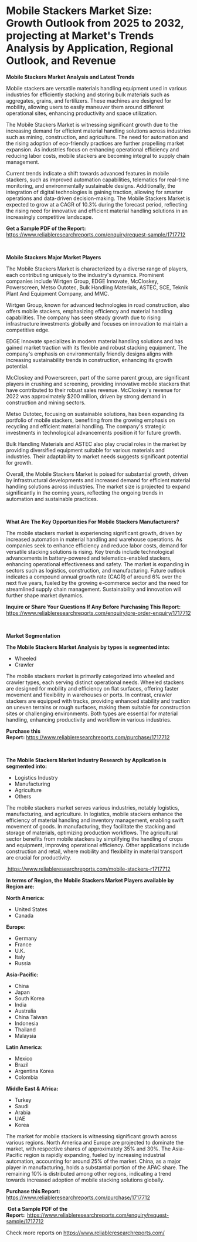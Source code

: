 <p><h1>Mobile Stackers Market Size: Growth Outlook from 2025 to 2032, projecting at Market's Trends Analysis by Application, Regional Outlook, and Revenue</h1></p><p><strong>Mobile Stackers Market Analysis and Latest Trends</strong></p>
<p><p>Mobile stackers are versatile materials handling equipment used in various industries for efficiently stacking and storing bulk materials such as aggregates, grains, and fertilizers. These machines are designed for mobility, allowing users to easily maneuver them around different operational sites, enhancing productivity and space utilization.</p><p>The Mobile Stackers Market is witnessing significant growth due to the increasing demand for efficient material handling solutions across industries such as mining, construction, and agriculture. The need for automation and the rising adoption of eco-friendly practices are further propelling market expansion. As industries focus on enhancing operational efficiency and reducing labor costs, mobile stackers are becoming integral to supply chain management.</p><p>Current trends indicate a shift towards advanced features in mobile stackers, such as improved automation capabilities, telematics for real-time monitoring, and environmentally sustainable designs. Additionally, the integration of digital technologies is gaining traction, allowing for smarter operations and data-driven decision-making. The Mobile Stackers Market is expected to grow at a CAGR of 10.3% during the forecast period, reflecting the rising need for innovative and efficient material handling solutions in an increasingly competitive landscape.</p></p>
<p><strong>Get a Sample PDF of the Report:&nbsp;</strong> <a href="https://www.reliableresearchreports.com/enquiry/request-sample/1717712?utm_campaign=2098&utm_medium=2&utm_source=Github&utm_content=ia&utm_term=09042025&utm_id=mobile-stackers">https://www.reliableresearchreports.com/enquiry/request-sample/1717712</a></p>
<p>&nbsp;</p>
<p><strong>Mobile Stackers Major Market Players</strong></p>
<p><p>The Mobile Stackers Market is characterized by a diverse range of players, each contributing uniquely to the industry's dynamics. Prominent companies include Wirtgen Group, EDGE Innovate, McCloskey, Powerscreen, Metso Outotec, Bulk Handling Materials, ASTEC, SCE, Teknik Plant And Equipment Company, and MMC.</p><p>Wirtgen Group, known for advanced technologies in road construction, also offers mobile stackers, emphasizing efficiency and material handling capabilities. The company has seen steady growth due to rising infrastructure investments globally and focuses on innovation to maintain a competitive edge.</p><p>EDGE Innovate specializes in modern material handling solutions and has gained market traction with its flexible and robust stacking equipment. The company's emphasis on environmentally friendly designs aligns with increasing sustainability trends in construction, enhancing its growth potential.</p><p>McCloskey and Powerscreen, part of the same parent group, are significant players in crushing and screening, providing innovative mobile stackers that have contributed to their robust sales revenue. McCloskey's revenue for 2022 was approximately $200 million, driven by strong demand in construction and mining sectors.</p><p>Metso Outotec, focusing on sustainable solutions, has been expanding its portfolio of mobile stackers, benefiting from the growing emphasis on recycling and efficient material handling. The company's strategic investments in technological advancements position it for future growth.</p><p>Bulk Handling Materials and ASTEC also play crucial roles in the market by providing diversified equipment suitable for various materials and industries. Their adaptability to market needs suggests significant potential for growth.</p><p>Overall, the Mobile Stackers Market is poised for substantial growth, driven by infrastructural developments and increased demand for efficient material handling solutions across industries. The market size is projected to expand significantly in the coming years, reflecting the ongoing trends in automation and sustainable practices.</p></p>
<p>&nbsp;</p>
<p><strong>What Are The Key Opportunities For Mobile Stackers Manufacturers?</strong></p>
<p><p>The mobile stackers market is experiencing significant growth, driven by increased automation in material handling and warehouse operations. As companies seek to enhance efficiency and reduce labor costs, demand for versatile stacking solutions is rising. Key trends include technological advancements in battery-powered and telematics-enabled stackers, enhancing operational effectiveness and safety. The market is expanding in sectors such as logistics, construction, and manufacturing. Future outlook indicates a compound annual growth rate (CAGR) of around 6% over the next five years, fueled by the growing e-commerce sector and the need for streamlined supply chain management. Sustainability and innovation will further shape market dynamics.</p></p>
<p><strong>Inquire or Share Your Questions If Any Before Purchasing This Report:</strong> <a href="https://www.reliableresearchreports.com/enquiry/pre-order-enquiry/1717712?utm_campaign=2098&utm_medium=2&utm_source=Github&utm_content=ia&utm_term=09042025&utm_id=mobile-stackers">https://www.reliableresearchreports.com/enquiry/pre-order-enquiry/1717712</a></p>
<p>&nbsp;</p>
<p><strong>Market Segmentation</strong></p>
<p><strong>The Mobile Stackers Market Analysis by types is segmented into:</strong></p>
<p><ul><li>Wheeled</li><li>Crawler</li></ul></p>
<p><p>The mobile stackers market is primarily categorized into wheeled and crawler types, each serving distinct operational needs. Wheeled stackers are designed for mobility and efficiency on flat surfaces, offering faster movement and flexibility in warehouses or ports. In contrast, crawler stackers are equipped with tracks, providing enhanced stability and traction on uneven terrains or rough surfaces, making them suitable for construction sites or challenging environments. Both types are essential for material handling, enhancing productivity and workflow in various industries.</p></p>
<p><strong>Purchase this Report:&nbsp;</strong><a href="https://www.reliableresearchreports.com/purchase/1717712?utm_campaign=2098&utm_medium=2&utm_source=Github&utm_content=ia&utm_term=09042025&utm_id=mobile-stackers">https://www.reliableresearchreports.com/purchase/1717712</a></p>
<p>&nbsp;</p>
<p><strong>The Mobile Stackers Market Industry Research by Application is segmented into:</strong></p>
<p><ul><li>Logistics Industry</li><li>Manufacturing</li><li>Agriculture</li><li>Others</li></ul></p>
<p><p>The mobile stackers market serves various industries, notably logistics, manufacturing, and agriculture. In logistics, mobile stackers enhance the efficiency of material handling and inventory management, enabling swift movement of goods. In manufacturing, they facilitate the stacking and storage of materials, optimizing production workflows. The agricultural sector benefits from mobile stackers by simplifying the handling of crops and equipment, improving operational efficiency. Other applications include construction and retail, where mobility and flexibility in material transport are crucial for productivity.</p></p>
<p><a href="https://www.reliableresearchreports.com/mobile-stackers-r1717712?utm_campaign=2098&utm_medium=2&utm_source=Github&utm_content=ia&utm_term=09042025&utm_id=mobile-stackers">&nbsp;https://www.reliableresearchreports.com/mobile-stackers-r1717712</a></p>
<p><strong>In terms of Region, the Mobile Stackers Market Players available by Region are:</strong></p>
<p>
    <p> <strong> North America: </strong>
        <ul>
            <li>United States</li>
            <li>Canada</li>
        </ul>
        </p> 
    <p> <strong> Europe: </strong>
        <ul>
            <li>Germany</li>
            <li>France</li>
            <li>U.K.</li>
            <li>Italy</li>
            <li>Russia</li>
        </ul>
        </p> 
    <p> <strong> Asia-Pacific: </strong>
        <ul>
            <li>China</li>
            <li>Japan</li>
            <li>South Korea</li>
            <li>India</li>
            <li>Australia</li>
            <li>China Taiwan</li>
            <li>Indonesia</li>
            <li>Thailand</li>
            <li>Malaysia</li>
        </ul>
        </p> 
    <p> <strong> Latin America: </strong>
        <ul>
            <li>Mexico</li>
            <li>Brazil</li>
            <li>Argentina Korea</li>
            <li>Colombia</li>
        </ul>
        </p> 
    <p> <strong> Middle East & Africa: </strong>
        <ul>
            <li>Turkey</li>
            <li>Saudi</li>
            <li>Arabia</li>
            <li>UAE</li>
            <li>Korea</li>
        </ul>
    </p>
    </p>
<p><p>The market for mobile stackers is witnessing significant growth across various regions. North America and Europe are projected to dominate the market, with respective shares of approximately 35% and 30%. The Asia-Pacific region is rapidly expanding, fueled by increasing industrial automation, accounting for around 25% of the market. China, as a major player in manufacturing, holds a substantial portion of the APAC share. The remaining 10% is distributed among other regions, indicating a trend towards increased adoption of mobile stacking solutions globally.</p></p>
<p><strong>Purchase this Report: </strong><a href="https://www.reliableresearchreports.com/purchase/1717712?utm_campaign=2098&utm_medium=2&utm_source=Github&utm_content=ia&utm_term=09042025&utm_id=mobile-stackers">https://www.reliableresearchreports.com/purchase/1717712</a></p>
<p>&nbsp;<strong>Get a Sample PDF of the Report:&nbsp;&nbsp;</strong><a href="https://www.reliableresearchreports.com/enquiry/request-sample/1717712?utm_campaign=2098&utm_medium=2&utm_source=Github&utm_content=ia&utm_term=09042025&utm_id=mobile-stackers">https://www.reliableresearchreports.com/enquiry/request-sample/1717712</a></p>
<p><strong></strong></p>
<p>Check more reports on <a href="https://www.reliableresearchreports.com/?utm_campaign=2098&utm_medium=2&utm_source=Github&utm_content=ia&utm_term=09042025&utm_id=mobile-stackers">https://www.reliableresearchreports.com/</a></p>